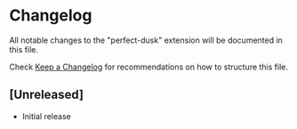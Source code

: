 # Changelog

All notable changes to the "perfect-dusk" extension will be documented in this file.

Check [Keep a Changelog](http://keepachangelog.com/) for recommendations on how to structure this file.

## [Unreleased]

- Initial release
